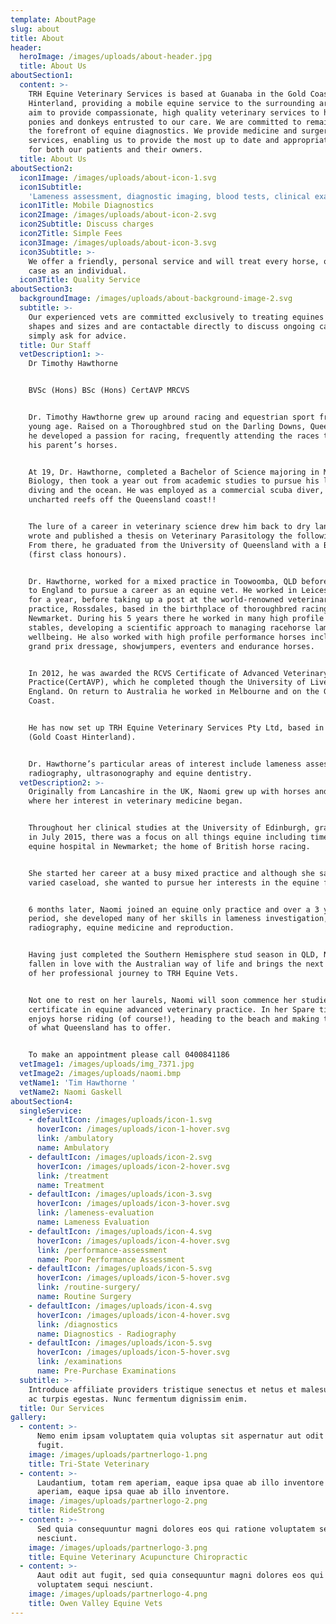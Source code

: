 ```yaml
---
template: AboutPage
slug: about
title: About
header:
  heroImage: /images/uploads/about-header.jpg
  title: About Us
aboutSection1:
  content: >-
    TRH Equine Veterinary Services is based at Guanaba in the Gold Coast
    Hinterland, providing a mobile equine service to the surrounding areas.  We
    aim to provide compassionate, high quality veterinary services to horses,
    ponies and donkeys entrusted to our care. We are committed to remaining at
    the forefront of equine diagnostics. We provide medicine and surgery
    services, enabling us to provide the most up to date and appropriate care
    for both our patients and their owners.
  title: About Us
aboutSection2:
  icon1Image: /images/uploads/about-icon-1.svg
  icon1Subtitle:
    'Lameness assessment, diagnostic imaging, blood tests, clinical exams. '
  icon1Title: Mobile Diagnostics
  icon2Image: /images/uploads/about-icon-2.svg
  icon2Subtitle: Discuss charges
  icon2Title: Simple Fees
  icon3Image: /images/uploads/about-icon-3.svg
  icon3Subtitle: >-
    We offer a friendly, personal service and will treat every horse, owner and
    case as an individual.
  icon3Title: Quality Service
aboutSection3:
  backgroundImage: /images/uploads/about-background-image-2.svg
  subtitle: >-
    Our experienced vets are committed exclusively to treating equines of all
    shapes and sizes and are contactable directly to discuss ongoing cases or to
    simply ask for advice.
  title: Our Staff
  vetDescription1: >-
    Dr Timothy Hawthorne


    BVSc (Hons) BSc (Hons) CertAVP MRCVS


    Dr. Timothy Hawthorne grew up around racing and equestrian sport from a
    young age. Raised on a Thoroughbred stud on the Darling Downs, Queensland,
    he developed a passion for racing, frequently attending the races to watch
    his parent’s horses.


    At 19, Dr. Hawthorne, completed a Bachelor of Science majoring in Molecular
    Biology, then took a year out from academic studies to pursue his love for
    diving and the ocean. He was employed as a commercial scuba diver, exploring
    uncharted reefs off the Queensland coast!!


    The lure of a career in veterinary science drew him back to dry land; he
    wrote and published a thesis on Veterinary Parasitology the following year.
    From there, he graduated from the University of Queensland with a BVSc
    (first class honours).


    Dr. Hawthorne, worked for a mixed practice in Toowoomba, QLD before heading
    to England to pursue a career as an equine vet. He worked in Leicestershire
    for a year, before taking up a post at the world-renowned veterinary
    practice, Rossdales, based in the birthplace of thoroughbred racing,
    Newmarket. During his 5 years there he worked in many high profile racing
    stables, developing a scientific approach to managing racehorse lameness and
    wellbeing. He also worked with high profile performance horses including:
    grand prix dressage, showjumpers, eventers and endurance horses.


    In 2012, he was awarded the RCVS Certificate of Advanced Veterinary
    Practice(CertAVP), which he completed though the University of Liverpool,
    England. On return to Australia he worked in Melbourne and on the Gold
    Coast. 


    He has now set up TRH Equine Veterinary Services Pty Ltd, based in Guanaba
    (Gold Coast Hinterland). 


    Dr. Hawthorne’s particular areas of interest include lameness assessment,
    radiography, ultrasonography and equine dentistry.
  vetDescription2: >-
    Originally from Lancashire in the UK, Naomi grew up with horses and this is
    where her interest in veterinary medicine began. 


    Throughout her clinical studies at the University of Edinburgh, graduating
    in July 2015, there was a focus on all things equine including time at an
    equine hospital in Newmarket; the home of British horse racing. 


    She started her career at a busy mixed practice and although she saw a
    varied caseload, she wanted to pursue her interests in the equine field. 


    6 months later, Naomi joined an equine only practice and over a 3 year
    period, she developed many of her skills in lameness investigation,
    radiography, equine medicine and reproduction.


    Having just completed the Southern Hemisphere stud season in QLD, Naomi has
    fallen in love with the Australian way of life and brings the next chapter
    of her professional journey to TRH Equine Vets.


    Not one to rest on her laurels, Naomi will soon commence her studies for her
    certificate in equine advanced veterinary practice. In her Spare time, Naomi
    enjoys horse riding (of course!), heading to the beach and making the most
    of what Queensland has to offer.


    To make an appointment please call ‭0400841186
  vetImage1: /images/uploads/img_7371.jpg
  vetImage2: /images/uploads/naomi.bmp
  vetName1: 'Tim Hawthorne '
  vetName2: Naomi Gaskell
aboutSection4:
  singleService:
    - defaultIcon: /images/uploads/icon-1.svg
      hoverIcon: /images/uploads/icon-1-hover.svg
      link: /ambulatory
      name: Ambulatory
    - defaultIcon: /images/uploads/icon-2.svg
      hoverIcon: /images/uploads/icon-2-hover.svg
      link: /treatment
      name: Treatment
    - defaultIcon: /images/uploads/icon-3.svg
      hoverIcon: /images/uploads/icon-3-hover.svg
      link: /lameness-evaluation
      name: Lameness Evaluation
    - defaultIcon: /images/uploads/icon-4.svg
      hoverIcon: /images/uploads/icon-4-hover.svg
      link: /performance-assessment
      name: Poor Performance Assessment
    - defaultIcon: /images/uploads/icon-5.svg
      hoverIcon: /images/uploads/icon-5-hover.svg
      link: /routine-surgery/
      name: Routine Surgery
    - defaultIcon: /images/uploads/icon-4.svg
      hoverIcon: /images/uploads/icon-4-hover.svg
      link: /diagnostics
      name: Diagnostics - Radiography
    - defaultIcon: /images/uploads/icon-5.svg
      hoverIcon: /images/uploads/icon-5-hover.svg
      link: /examinations
      name: Pre-Purchase Examinations
  subtitle: >-
    Introduce affiliate providers tristique senectus et netus et malesuada fames
    ac turpis egestas. Nunc fermentum dignissim enim.
  title: Our Services
gallery:
  - content: >-
      Nemo enim ipsam voluptatem quia voluptas sit aspernatur aut odit aut
      fugit.
    image: /images/uploads/partnerlogo-1.png
    title: Tri-State Veterinary
  - content: >-
      Laudantium, totam rem aperiam, eaque ipsa quae ab illo inventore otam rem
      aperiam, eaque ipsa quae ab illo inventore.
    image: /images/uploads/partnerlogo-2.png
    title: RideStrong
  - content: >-
      Sed quia consequuntur magni dolores eos qui ratione voluptatem sequi
      nesciunt.
    image: /images/uploads/partnerlogo-3.png
    title: Equine Veterinary Acupuncture Chiropractic
  - content: >-
      Aaut odit aut fugit, sed quia consequuntur magni dolores eos qui ratione
      voluptatem sequi nesciunt.
    image: /images/uploads/partnerlogo-4.png
    title: Owen Valley Equine Vets
---
```

